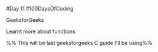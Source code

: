 #Day 11
#100DaysOfCoding

GeeksforGeeks

Learnt more about functions

%% This will be last geeksforgeeks C guide I'll be using%%